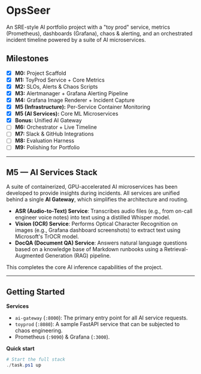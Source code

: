 ﻿# OpsSeer

An SRE-style AI portfolio project with a "toy prod" service, metrics (Prometheus), dashboards (Grafana), chaos & alerting, and an orchestrated incident timeline powered by a suite of AI microservices.

## Milestones

- [x] **M0:** Project Scaffold
- [x] **M1:** ToyProd Service + Core Metrics
- [x] **M2:** SLOs, Alerts & Chaos Scripts
- [x] **M3:** Alertmanager + Grafana Alerting Pipeline
- [x] **M4:** Grafana Image Renderer + Incident Capture
- [x] **M5 (Infrastructure):** Per-Service Container Monitoring
- [x] **M5 (AI Services):** Core ML Microservices
- [x] **Bonus:** Unified AI Gateway
- [ ] **M6:** Orchestrator + Live Timeline
- [ ] **M7:** Slack & GitHub Integrations
- [ ] **M8:** Evaluation Harness
- [ ] **M9:** Polishing for Portfolio

---

## M5 — AI Services Stack

A suite of containerized, GPU-accelerated AI microservices has been developed to provide insights during incidents. All services are unified behind a single **AI Gateway**, which simplifies the architecture and routing.

* **ASR (Audio-to-Text) Service**: Transcribes audio files (e.g., from on-call engineer voice notes) into text using a distilled Whisper model.
* **Vision (OCR) Service**: Performs Optical Character Recognition on images (e.g., Grafana dashboard screenshots) to extract text using Microsoft's TrOCR model.
* **DocQA (Document QA) Service**: Answers natural language questions based on a knowledge base of Markdown runbooks using a Retrieval-Augmented Generation (RAG) pipeline.

This completes the core AI inference capabilities of the project.

---
## Getting Started

**Services**
- `ai-gateway` (`:8000`): The primary entry point for all AI service requests.
- `toyprod` (`:8080`): A sample FastAPI service that can be subjected to chaos engineering.
- Prometheus (`:9090`) & Grafana (`:3000`).

**Quick start**
```powershell
# Start the full stack
./task.ps1 up